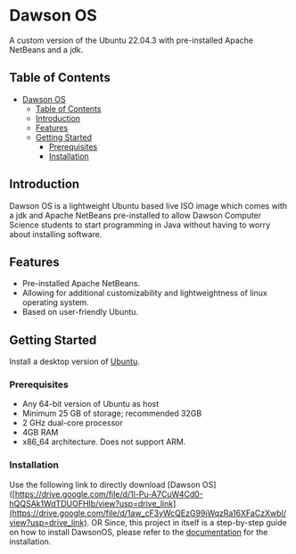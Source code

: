 # Dawson OS

A custom version of the Ubuntu 22.04.3 with pre-installed Apache NetBeans and a jdk.

## Table of Contents

- [Dawson OS](#dawson-os)
  - [Table of Contents](#table-of-contents)
  - [Introduction](#introduction)
  - [Features](#features)
  - [Getting Started](#getting-started)
    - [Prerequisites](#prerequisites)
    - [Installation](#installation)

## Introduction

Dawson OS is a lightweight Ubuntu based live ISO image which comes with a jdk and Apache NetBeans pre-installed to allow Dawson Computer Science students to start programming in Java without having to worry about installing software.

## Features

- Pre-installed Apache NetBeans.
- Allowing for additional customizability and lightweightness of linux operating system.
- Based on user-friendly Ubuntu.

## Getting Started

Install a desktop version of [Ubuntu](https://ubuntu.com/download/desktop/thank-you?version=22.04.3&architecture=amd64).

### Prerequisites

- Any 64-bit version of Ubuntu as host
- Minimum 25 GB of storage; recommended 32GB
- 2 GHz dual-core processor
- 4GB RAM
- x86_64 architecture. Does not support ARM.

### Installation

Use the following link to directly download [Dawson OS]([https://drive.google.com/file/d/1l-Pu-A7CuW4Cd0-hQQSAk1WdTDUOFHIb/view?usp=drive_link](https://drive.google.com/file/d/1aw_cF3yWcQEzG99iWqzRa16XFaCzXwbI/view?usp=drive_link).
OR
Since, this project in itself is a step-by-step guide on how to install DawsonOS, please refer to the [documentation](https://github.com/zlatin-tech/DawsonOS/blob/main/Documentation.docx) for the installation.
